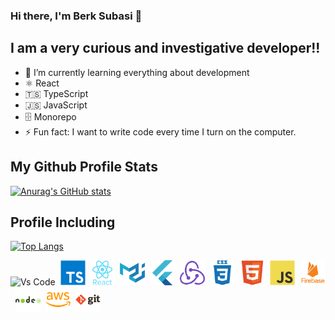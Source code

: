 ### Hi there, I'm Berk Subasi 👋


## I am a very curious and investigative developer!!




- 🌱 I’m currently learning everything about development
- ⚛️ React
- 🇹🇸 TypeScript
- 🇯🇸 JavaScript
- 🗄 Monorepo
- ⚡ Fun fact: I want to write code every time I turn on the computer.

## My Github Profile Stats
<!-- GitHub Stats -->
[![Anurag's GitHub stats](https://github-readme-stats.vercel.app/api?username=berkksubasi&show_icons=true&theme=radical)](https://github.com/anuraghazra/github-readme-stats)

## Profile Including

<!-- Most Used Languages -->
[![Top Langs](https://github-readme-stats.vercel.app/api/top-langs/?username=berkksubasi&layout=compact&theme=radical)](https://github.com/anuraghazra/github-readme-stats)


<div>
    <img src="https://github.com/devicons/devicon/blob/master/icons/visual-studio-code/visual-studio-code.svg" title="VS Code" alt="Vs Code" width="40" height="40"/>&nbsp;
  <img src="https://github.com/devicons/devicon/blob/master/icons/typescript/typescript-original.svg" title="Typescript" alt="Typescript" width="40" height="40"/>&nbsp;
  <img src="https://github.com/devicons/devicon/blob/master/icons/react/react-original-wordmark.svg" title="React" alt="React" width="40" height="40"/>&nbsp;
  <img src="https://github.com/devicons/devicon/blob/master/icons/materialui/materialui-original.svg" title="Material UI" alt="Material UI" width="40" height="40"/>&nbsp;
  <img src="https://github.com/devicons/devicon/blob/master/icons/flutter/flutter-original.svg" title="Flutter" alt="Flutter" width="40" height="40"/>&nbsp;
  <img src="https://github.com/devicons/devicon/blob/master/icons/redux/redux-original.svg" title="Redux" alt="Redux " width="40" height="40"/>&nbsp;
  <img src="https://github.com/devicons/devicon/blob/master/icons/css3/css3-plain-wordmark.svg"  title="CSS3" alt="CSS" width="40" height="40"/>&nbsp;
  <img src="https://github.com/devicons/devicon/blob/master/icons/html5/html5-original.svg" title="HTML5" alt="HTML" width="40" height="40"/>&nbsp;
  <img src="https://github.com/devicons/devicon/blob/master/icons/javascript/javascript-original.svg" title="JavaScript" alt="JavaScript" width="40" height="40"/>&nbsp;
  <img src="https://github.com/devicons/devicon/blob/master/icons/firebase/firebase-plain-wordmark.svg" title="Firebase" alt="Firebase" width="40" height="40"/>&nbsp;
  <img src="https://github.com/devicons/devicon/blob/master/icons/nodejs/nodejs-original-wordmark.svg" title="NodeJS" alt="NodeJS" width="40" height="40"/>&nbsp;
  <img src="https://github.com/devicons/devicon/blob/master/icons/amazonwebservices/amazonwebservices-plain-wordmark.svg" title="AWS" alt="AWS" width="40" height="40"/>&nbsp;
  <img src="https://github.com/devicons/devicon/blob/master/icons/git/git-original-wordmark.svg" title="Git" **alt="Git" width="40" height="40"/>
</div>
